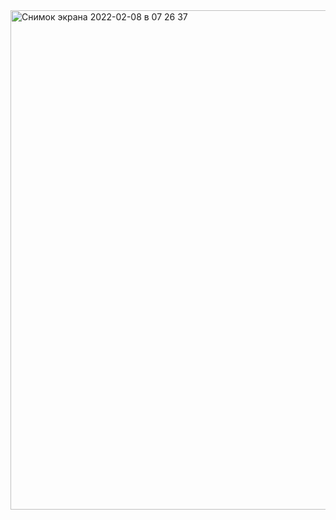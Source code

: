 <img width="799" alt="Снимок экрана 2022-02-08 в 07 26 37" src="https://user-images.githubusercontent.com/49156359/152900616-d49d38ef-026b-4040-a528-b906d7b15e4c.png">
